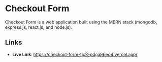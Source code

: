 # Checkout Form

Checkout Form is a web application built using the MERN stack (mongodb, express.js, react.js, and node.js). 

## Links

- **Live Link**: https://checkout-form-tjc8-pdga96eo4.vercel.app/
